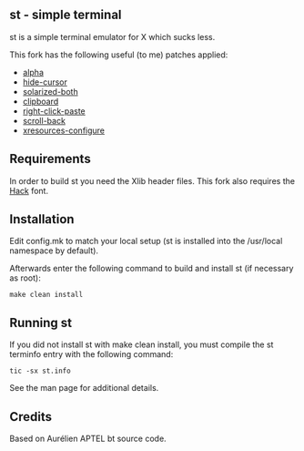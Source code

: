 st - simple terminal
--------------------
st is a simple terminal emulator for X which sucks less.

This fork has the following useful (to me) patches applied:
- [alpha](https://st.suckless.org/patches/alpha/)
- [hide-cursor](https://st.suckless.org/patches/hidecursor/)
- [solarized-both](https://st.suckless.org/patches/solarized/)
- [clipboard](https://st.suckless.org/patches/clipboard/)
- [right-click-paste](https://st.suckless.org/patches/rightclickpaste/)
- [scroll-back](https://st.suckless.org/patches/scrollback/)
- [xresources-configure](https://st.suckless.org/patches/xresources/)


Requirements
------------
In order to build st you need the Xlib header files. This fork also requires the [Hack](https://sourcefoundry.org/hack/) font.


Installation
------------
Edit config.mk to match your local setup (st is installed into
the /usr/local namespace by default).

Afterwards enter the following command to build and install st (if
necessary as root):

    make clean install


Running st
----------
If you did not install st with make clean install, you must compile
the st terminfo entry with the following command:

    tic -sx st.info

See the man page for additional details.

Credits
-------
Based on Aurélien APTEL <aurelien dot aptel at gmail dot com> bt source code.

